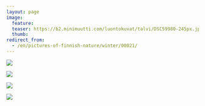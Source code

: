 ```yaml
---
layout: page
image:
  feature:
  teaser: https://b2.minimuutti.com/luontokuvat/talvi/DSC59980-245px.jpg
  thumb:
redirect_from:
  - /en/pictures-of-finnish-nature/winter/00021/
---
```


![](https://b2.minimuutti.com/luontokuvat/talvi/DSC59980-800px.jpg)

![](https://b2.minimuutti.com/luontokuvat/talvi/DSC59984-800px.jpg)

![](https://b2.minimuutti.com/luontokuvat/talvi/DSC59987-800px.jpg)

![](https://b2.minimuutti.com/luontokuvat/talvi/DSC59988-800px.jpg)
